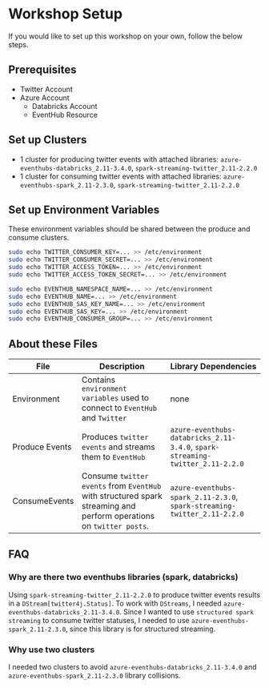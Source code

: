 # Workshop Setup

If you would like to set up this workshop on your own, follow the below steps.

## Prerequisites

* Twitter Account
* Azure Account
  * Databricks Account
  * EventHub Resource

## Set up Clusters

* 1 cluster for producing twitter events with attached libraries: `azure-eventhubs-databricks_2.11-3.4.0`, `spark-streaming-twitter_2.11-2.2.0`
* 1 cluster for consuming twitter events with attached libraries: `azure-eventhubs-spark_2.11-2.3.0`, `spark-streaming-twitter_2.11-2.2.0`

## Set up Environment Variables

These environment variables should be shared between the produce and consume
clusters.

```sh
sudo echo TWITTER_CONSUMER_KEY=... >> /etc/environment
sudo echo TWITTER_CONSUMER_SECRET=... >> /etc/environment
sudo echo TWITTER_ACCESS_TOKEN=... >> /etc/environment
sudo echo TWITTER_ACCESS_TOKEN_SECRET=... >> /etc/environment

sudo echo EVENTHUB_NAMESPACE_NAME=... >> /etc/environment
sudo echo EVENTHUB_NAME=... >> /etc/environment
sudo echo EVENTHUB_SAS_KEY_NAME=... >> /etc/environment
sudo echo EVENTHUB_SAS_KEY=... >> /etc/environment
sudo echo EVENTHUB_CONSUMER_GROUP=... >> /etc/environment
```

## About these Files

| File        | Description | Library Dependencies |
| ----------- | ----------- | ---------------------|
| Environment | Contains `environment variables` used to connect to `EventHub` and `Twitter` | none |
| Produce Events | Produces `twitter events` and streams them to `EventHub` | `azure-eventhubs-databricks_2.11-3.4.0`, `spark-streaming-twitter_2.11-2.2.0` |
| ConsumeEvents | Consume `twitter events` from `EventHub` with structured spark streaming and perform operations on `twitter posts`. | `azure-eventhubs-spark_2.11-2.3.0`, `spark-streaming-twitter_2.11-2.2.0` |

## FAQ

### Why are there two eventhubs libraries (spark, databricks)

Using `spark-streaming-twitter_2.11-2.2.0` to produce twitter events results in
a `DStream[twitter4j.Status]`. To work with `DStreams`, I needed
`azure-eventhubs-databricks_2.11-3.4.0`. Since I wanted to use
`structured spark streaming` to consume twitter statuses, I needed to use
`azure-eventhubs-spark_2.11-2.3.0`, since this library is for structured
streaming.

### Why use two clusters

I needed two clusters to avoid `azure-eventhubs-databricks_2.11-3.4.0` and
`azure-eventhubs-spark_2.11-2.3.0` library collisions.